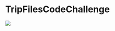 # TripFilesCodeChallenge

![](https://github.com/akm0012/TripFilesCodeChallenge/blob/master/TripFilesCodeChallengeScreenCapture.gif)
